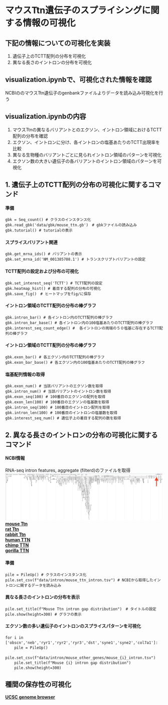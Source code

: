 # マウスTtn遺伝子のスプライシングに関する情報の可視化
## 下記の情報についての可視化を実装
1. 遺伝子上のTCTT配列の分布を可視化
2. 異なる長さのイントロンの分布を可視化

## visualization.ipynbで、可視化された情報を確認
NCBIののマウスTtn遺伝子のgenbankファイルよりデータを読み込み可視化を行う

## visualization.ipynbの内容
1. マウスTtnの異なるバリアントとのエクソン、イントロン領域におけるTCTT配列の分布を確認
2. エクソン、イントロンに分け、各イントロンの塩基あたりのTCTT出現率を比較
3. 異なる生物種のバリアントごとに見られイントロン領域のパターンを可視化
4. エクソン数の大きい遺伝子の各バリアントのイントロン領域のパターンを可視化

## 1. 遺伝子上のTCTT配列の分布の可視化に関するコマンド
#### 準備
```
gbk = Seq_count() # クラスのインスタンス化
gbk.read_gbk('data/gbk/mouse_ttn.gb')　# gbkファイルの読み込み
gbk.tutorial() # tutorialの表示
```

#### スプライスバリアント関連
```
gbk.get_mrna_ids() # バリアントの表示
gbk.set_mrna_id('NM_001385708.1') # トランスクリプトバリアントの設定
```

#### TCTT配列の設定および分布の可視化
```
gbk.set_interest_seq('TCTT') # TCTT配列の設定
gbk.heatmap_hist() # 着目する配列の分布の可視化
gbk.save_fig()　# ヒートマップをfig/に保存
```

#### イントロン領域のTCTT配列の分布の棒グラフ
```
gbk.intron_bar() # 各イントロン内のTCTT配列の棒グラフ
gbk.intron_bar_base() # 各イントロン内の100塩基あたりのTCTT配列の棒グラフ
gbk.interest_seq_count_edge() #  各イントロンの両端の５０塩基に存在するTCTT配列の棒グラフ
```

#### イントロン領域のTCTT配列の分布の棒グラフ
```
gbk.exon_bar() # 各エクソン内のTCTT配列の棒グラフ
gbk.exon_bar_base() # 各エクソン内の100塩基あたりのTCTT配列の棒グラフ
```

#### 塩基配列情報の取得
```
gbk.exon_num() # 当該バリアントのエクソン数を取得
gbk.intron_num() # 当該バリアントのイントロン数を取得
gbk.exon_seq(100) # 100番目のエクソンの配列を取得
gbk.exon_len(100) # 100番目のエクソンの塩基数を取得
gbk.intron_seq(100) # 100番目のイントロン配列を取得
gbk.intron_len(100) # 100番目のイントロンの塩基数を取得
gbk.interest_seq_num() # 遺伝子上の着目する配列の数を取得
```

## 2. 異なる長さのイントロンの分布の可視化に関するコマンド
#### NCBI情報
RNA-seq intron features, aggregate (filterd)のファイルを取得<br>
![intron_feature](data/pic/intron_feature.png)
[**mouse Ttn**](https://www.ncbi.nlm.nih.gov/nuccore/NC_000068.8?report=graph&from=76492536&to=76854687&strand=true&app_context=Gene&assm_context=GCF_000001635.27)<br>
[**rat Ttn**](https://www.ncbi.nlm.nih.gov/nuccore/NC_051338.1?report=graph&from=61611559&to=61965783&strand=true&app_context=Gene&assm_context=GCF_015227675.2)<br>
[**rabbit Ttn**](https://www.ncbi.nlm.nih.gov/nuccore/NC_067380.1?report=graph&from=55045025&to=55398485&app_context=Gene&assm_context=GCF_009806435.1)<br>
[**human TTN**](https://www.ncbi.nlm.nih.gov/nuccore/NC_000002.12?report=graph&from=178483773&to=178849637&strand=true&app_context=Gene&assm_context=GCF_000001405.40)<br>
[**chimp TTN**](https://www.ncbi.nlm.nih.gov/nuccore/NC_072400.1?report=graph&from=80513939&to=80881842&strand=true&app_context=Gene&assm_context=GCF_028858775.1)<br>
[**gorilla TTN**](https://www.ncbi.nlm.nih.gov/nuccore/NC_073226.1?report=graph&from=69432214&to=69798206&strand=true&app_context=Gene&assm_context=GCF_029281585.1)

#### 準備
```
pile = PileUp() # クラスのインスタンス化
pile.set_csv(f"data/intron/mouse_ttn_intron.tsv") # NCBIから取得したイントロンに関するデータを読み込み
```

#### 異なる長さのイントロンの分布を表示
```
pile.set_title(f"Mouse Ttn intron gap distribution")　# タイトルの設定
pile.show(height=300) # グラフの表示
```

#### エクソン数の多い遺伝子のイントロンのスプライスパターンを可視化
```
for i in ['obscn','neb','ryr1','ryr2','ryr3','dst','syne1','syne2','col7a1']:
    pile = PileUp()
    pile.set_csv(f"data/intron/mouse_other_genes/mouse_{i}_intron.tsv")
    pile.set_title(f"Mouse {i} intron gap distribution")
    pile.show(height=300)
```

## 種間の保存性の可視化
[**UCSC genome browser**](https://genome.ucsc.edu/cgi-bin/hgTracks?db=hg38&lastVirtModeType=default&lastVirtModeExtraState=&virtModeType=default&virtMode=0&nonVirtPosition=&position=chr2%3A178525989%2D178807423&hgsid=1735195872_llHo1dKi3SVLwkPP3OCN3pMDqYzb)